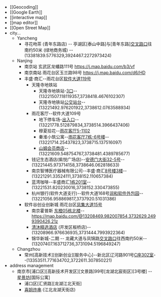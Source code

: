 - [[Geocoding]]
- [[Google Earth]]
- [[interactive map]] 
- [[map editor]]
- [[Open Street Map]]
- city...
    - Yancheng
        - 寻花吻茶 (青年东路店) -- 亭湖区[泰山中路]与[青年东路][交叉路口](https://j.map.baidu.com/12/0U0J)往南约50米 (绿地商务城) -- (13381839.5776329,3924467.2272973424)
    - Nanjing
        - 南京站 玄武区龙蟠路111号 https://j.map.baidu.com/b3/vf
        - 南京南站 雨花台区玉兰路98号 https://j.map.baidu.com/d6/HD
        - 丰盛·商汇--雨花台区[软件大道119号](https://j.map.baidu.com/6b/Y9N) 
            - 天隆寺地铁站
                - 天隆寺地铁站-[3口](https://j.map.baidu.com/4a/7wK)--(13221507.118119357,3738418.4676102307)
                - 天隆寺地铁站[公交站台](https://j.map.baidu.com/3f/FAyJ)--(13221492.976201922,3738612.0763588934)
            - 雨花客厅--软件大道109号 
                - 地下停车场-[出入口](https://j.map.baidu.com/89/N2fJ)--(13221778.512879834,3738514.3966437406)
                - 穆夏拾花--[雨花客厅5-1102](https://j.map.baidu.com/3b/yoyJ)
                - 秦淮小筑公寓--[雨花客厅7栋-6号楼](https://j.map.baidu.com/c4/toyJ)--(13221714.25437823,3738715.137516097)
                - [山姆会员商店](https://j.map.baidu.com/95/xj)--(13221609.548754767,3738481.4389785677)
            - 钱记生态酒店(紫悦广场店)--[安德门大街32-5号](https://j.map.baidu.com/3c/_nnJ)--(13221445.973714158,3738646.062818633)
            - 南京智博医疗器械有限公司--丰盛·商汇[8号楼3楼](https://j.map.baidu.com/7b/CXr)--(13221291.33524111,3738152.110657384)
            - 蓝湾咖啡--丰盛商汇[1栋201室](https://j.map.baidu.com/82/jFp)--(13221531.820230016,3738152.330473855)
            - 杭州银行(软件大道支行)--软件大道168号[润和软件外包园](https://j.map.baidu.com/0a/RYq)--(13221056.958869817,3737920.51031386)
        - 软件谷创业创新城 雨花台区[凤集大道15号](https://j.map.baidu.com/bf/E9u)
            - 南京霍普斯 [东橙05栋北楼](https://map.baidu.com/@13208490.92,3732607.65,19z)--https://map.baidu.com/@13208469.982007854,3732629.2499390426,21z
            - [清沐精选酒店](https://j.map.baidu.com/cc/avp) (开发区板桥店)--(13208966.976636935,3731444.7993922364) 
            - 锦华新城-二期 -- 龙藏大道与凤锦路[交叉路口](https://j.map.baidu.com/a0/aDy)往西南约50米--(13207407.163712736,3731094.5196849247)
    - Changzhou
        - 常州[高新技术][创新创业][服务中心]--新北区辽河路901号[C座302室](https://j.map.baidu.com/f2/VmD)--(13353511.771634702,3722611.307850221)
- address management
    - 南京市[浦口区][高新技术开发区][文景路]99号[龙湖北宸街区][3号楼] -- [星景坊](https://j.map.baidu.com/99/05pc)[国际公寓]
        - 浦口区[汇贤路][龙湖江北天街]
        - [喜姐炸串](https://j.map.baidu.com/ca/G8pc) (江北龙湖天街店)
